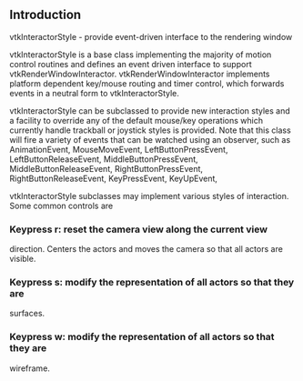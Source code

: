 ## Introduction

vtkInteractorStyle - provide event-driven interface to the rendering window

vtkInteractorStyle is a base class implementing the majority of motion
control routines and defines an event driven interface to support
vtkRenderWindowInteractor. vtkRenderWindowInteractor implements
platform dependent key/mouse routing and timer control, which forwards
events in a neutral form to vtkInteractorStyle.

vtkInteractorStyle can be subclassed to provide new interaction styles and
a facility to override any of the default mouse/key operations which
currently handle trackball or joystick styles is provided. Note that this
class will fire a variety of events that can be watched using an observer,
such as AnimationEvent, MouseMoveEvent, LeftButtonPressEvent, LeftButtonReleaseEvent,
MiddleButtonPressEvent, MiddleButtonReleaseEvent, RightButtonPressEvent,
RightButtonReleaseEvent, KeyPressEvent, KeyUpEvent,

vtkInteractorStyle subclasses may implement various styles of 
interaction. Some common controls are

### Keypress r: reset the camera view along the current view
direction. Centers the actors and moves the camera so that all actors are
visible.

### Keypress s: modify the representation of all actors so that they are
surfaces.

### Keypress w: modify the representation of all actors so that they are
wireframe.

